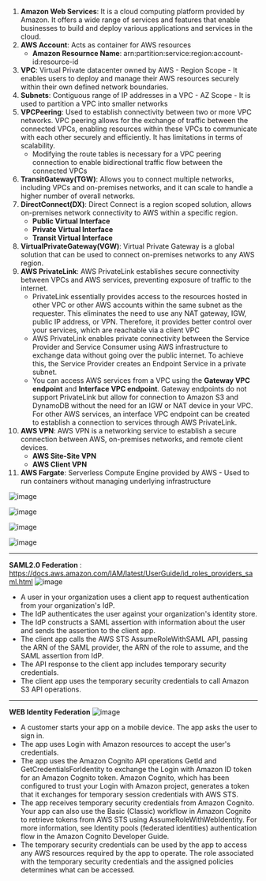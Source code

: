 
1. **Amazon Web Services**: It is a cloud computing platform provided by Amazon. It offers a wide range of services and features that enable businesses to build and deploy various applications and services in the cloud.
2. **AWS Account**: Acts as container for AWS resources
     - **Amazon Resournce Name**: arn:partition:service:region:account-id:resource-id
3. **VPC**: Virtual Private datacenter owned by AWS - Region Scope - It enables users to deploy and manage their AWS resources securely within their own defined network boundaries.
4. **Subnets**: Contiguous range of IP addresses in a VPC - AZ Scope - It is used to partition a VPC into smaller networks
5. **VPCPeering**:  Used to establish connectivity between two or more VPC networks. VPC peering allows for the exchange of traffic between the connected VPCs, enabling resources within these VPCs to communicate with each other securely and efficiently. It has limitations in terms of scalability.
     - Modifying the route tables is necessary for a VPC peering connection to enable bidirectional traffic flow between the connected VPCs
6. **TransitGateway(TGW)**: Allows you to connect multiple networks, including VPCs and on-premises networks, and it can scale to handle a higher number of overall networks.
7. **DirectConnect(DX)**: Direct Connect is a region scoped solution, allows on-premises network connectivity to AWS within a specific region.
   - **Public Virtual Interface**
   - **Private Virtual Interface**
   - **Transit Virtual Interface**
8. **VirtualPrivateGateway(VGW)**: Virtual Private Gateway is a global solution that can be used to connect on-premises networks to any AWS region.
9. **AWS PrivateLink**: AWS PrivateLink establishes secure connectivity between VPCs and AWS services, preventing exposure of traffic to the internet.
   - PrivateLink essentially provides access to the resources hosted in other VPC or other AWS accounts within the same subnet as the requester. This eliminates the need to use any NAT gateway, IGW, public IP address, or VPN. Therefore, it provides better control over your services, which are reachable via a client VPC
   - AWS PrivateLink enables private connectivity between the Service Provider and Service Consumer using AWS infrastructure to exchange data without going over the public internet. To achieve this, the Service Provider creates an Endpoint Service in a private subnet.
   - You can access AWS services from a VPC using the **Gateway VPC endpoint** and **Interface VPC endpoint**. Gateway endpoints do not support PrivateLink but allow for connection to Amazon S3 and DynamoDB without the need for an IGW or NAT device in your VPC. For other AWS services, an interface VPC endpoint can be created to establish a connection to services through AWS PrivateLink.
10. **AWS VPN**: AWS VPN is a networking service to establish a secure connection between AWS, on-premises networks, and remote client devices.
     - **AWS Site-Site VPN**
     - **AWS Client VPN**
11. **AWS Fargate**: Serverless Compute Engine provided by AWS - Used to run containers without managing underlying infrastructure

![image](https://github.com/cskarthik22/Notes/assets/38231831/5112b944-2c56-4f8b-96eb-d3eeb449f4dc)

![image](https://github.com/cskarthik22/Notes/assets/38231831/e13f5b3b-d4aa-4cfe-bf57-2840c242c8cb)

![image](https://github.com/cskarthik22/Notes/assets/38231831/102e1654-2879-4f15-a41a-4396ad3d4580)

![image](https://github.com/cskarthik22/Notes/assets/38231831/63235a62-b18d-4014-a958-901225bf0be4)

---
**SAML2.0 Federation** : https://docs.aws.amazon.com/IAM/latest/UserGuide/id_roles_providers_saml.html 
![image](https://github.com/cskarthik22/Notes/assets/38231831/9fce4b48-0d4c-4757-bbb2-801e660c7339)

- A user in your organization uses a client app to request authentication from your organization's IdP.
- The IdP authenticates the user against your organization's identity store.
- The IdP constructs a SAML assertion with information about the user and sends the assertion to the client app.
- The client app calls the AWS STS AssumeRoleWithSAML API, passing the ARN of the SAML provider, the ARN of the role to assume, and the SAML assertion from IdP.
- The API response to the client app includes temporary security credentials.
- The client app uses the temporary security credentials to call Amazon S3 API operations.

---
**WEB Identity Federation**
![image](https://github.com/cskarthik22/Notes/assets/38231831/fb5b2a45-04f2-49ae-8904-18e99ab16e3c)
- A customer starts your app on a mobile device. The app asks the user to sign in.
- The app uses Login with Amazon resources to accept the user's credentials.
- The app uses the Amazon Cognito API operations GetId and GetCredentialsForIdentity to exchange the Login with Amazon ID token for an Amazon Cognito token. Amazon Cognito, which has been configured to trust your Login with Amazon project, generates a token that it exchanges for temporary session credentials with AWS STS.
- The app receives temporary security credentials from Amazon Cognito. Your app can also use the Basic (Classic) workflow in Amazon Cognito to retrieve tokens from AWS STS using AssumeRoleWithWebIdentity. For more information, see Identity pools (federated identities) authentication flow in the Amazon Cognito Developer Guide.
- The temporary security credentials can be used by the app to access any AWS resources required by the app to operate. The role associated with the temporary security credentials and the assigned policies determines what can be accessed.

